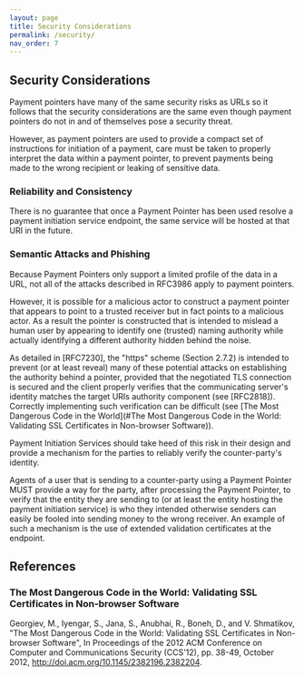 ```yaml
---
layout: page
title: Security Considerations
permalink: /security/
nav_order: 7
---
```

## Security Considerations

Payment pointers have many of the same security risks as URLs so it follows that the security considerations are the same even though payment pointers do not in and of themselves pose a security threat.  

However, as payment pointers are used to provide a compact set of instructions for initiation of a payment, care must be taken to properly interpret the data within a payment pointer, to prevent payments being made to the wrong recipient or leaking of sensitive data.

### Reliability and Consistency

There is no guarantee that once a Payment Pointer has been used resolve a payment initiation service endpoint, the same service will be hosted at that URI in the future.

### Semantic Attacks and Phishing

Because Payment Pointers only support a limited profile of the data in a URL, not all of the attacks described in RFC3986 apply to payment pointers.

However, it is possible for a malicious actor to construct a payment pointer that appears to point to a trusted receiver but in fact points to a malicious actor. As a result the pointer is constructed that is intended to mislead a human user by appearing to identify one (trusted) naming authority while actually identifying a different authority hidden behind the noise. 

As detailed in [RFC7230], the "https" scheme (Section 2.7.2) is intended to prevent (or at least reveal) many of these potential attacks on establishing the authority behind a pointer, provided that the negotiated TLS connection is secured and the client properly verifies that the communicating server's identity matches the target URIs authority component (see [RFC2818]). Correctly implementing such verification can be difficult (see [The Most Dangerous Code in the World](#The Most Dangerous Code in the World: Validating SSL Certificates in Non-browser Software)).

Payment Initiation Services should take heed of this risk in their design and provide a mechanism for the parties to reliably verify the counter-party's identity.

Agents of a user that is sending to a counter-party using a Payment Pointer MUST provide a way for the party, after processing the Payment Pointer, to verify that the entity they are sending to (or at least the entity hosting the payment initiation service) is who they intended otherwise senders can easily be fooled into sending money to the wrong receiver. An example of such a mechanism is the use of extended validation certificates at the endpoint.

## References

### The Most Dangerous Code in the World: Validating SSL Certificates in Non-browser Software

Georgiev, M., Iyengar, S., Jana, S., Anubhai, R., Boneh, D., and V. Shmatikov, 
"The Most Dangerous Code in the World: Validating SSL Certificates in Non-browser Software", 
In Proceedings of the 2012 ACM Conference on Computer and Communications Security (CCS'12), pp. 38-49, October 2012,
<http://doi.acm.org/10.1145/2382196.2382204>.
